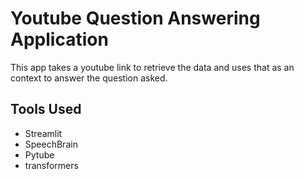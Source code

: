# Youtube Question Answering Application

This app takes a youtube link to retrieve the data and uses that as an context to answer the question asked.

## Tools Used

* Streamlit
* SpeechBrain
* Pytube
* transformers



